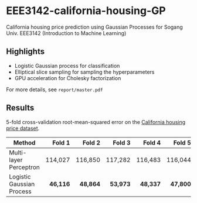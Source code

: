 
# EEE3142-california-housing-GP
California housing price prediction using Gaussian Processes for Sogang Univ. EEE3142 (Introduction to Machine Learning)

## Highlights
* Logistic Gaussian process for classification
* Elliptical slice sampling for sampling the hyperparameters
* GPU acceleration for Cholesky factorization

For more details, see `report/master.pdf`

## Results

5-fold cross-validation root-mean-squared error on the [California housing price dataset](https://www.kaggle.com/camnugent/california-housing-prices).

| Method | Fold 1 | Fold 2 | Fold 3 | Fold 4 | Fold 5 | Average |
|--------|-------:|-------:|-------:|-------:|-------:|--------:|
| Multi-layer Perceptron | 114,027 | 116,850 | 117,282 | 116,483 | 116,044 | 116,137 |
| Logistic Gaussian Process | **46,116** | **48,864** | **53,973** | **48,337** | **47,800** | **49,018** |
